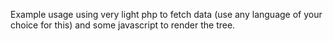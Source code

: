Example usage using very light php to fetch data (use any language of your choice for this) and some javascript to render the tree.
